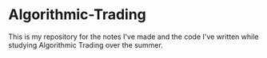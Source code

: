 # Algorithmic-Trading
This is my repository for the notes I've made and the code I've written while studying Algorithmic Trading over the summer.
